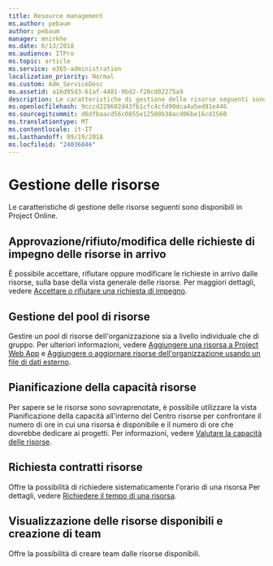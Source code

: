 ```yaml
---
title: Resource management
ms.author: pebaum
author: pebaum
manager: mnirkhe
ms.date: 6/13/2018
ms.audience: ITPro
ms.topic: article
ms.service: o365-administration
localization_priority: Normal
ms.custom: Adm_ServiceDesc
ms.assetid: a16d95d3-61af-4481-9bd2-f20cd02275a9
description: Le caratteristiche di gestione delle risorse seguenti sono disponibili in Project Online.
ms.openlocfilehash: 9cccd229602d43fb1cfc4cfd90dca4a5ed91e446
ms.sourcegitcommit: d6dfbaacd56c0855e12500b38acd06be16cd1560
ms.translationtype: MT
ms.contentlocale: it-IT
ms.lasthandoff: 09/19/2018
ms.locfileid: "24036046"
---
```

# <a name="resource-management"></a>Gestione delle risorse

Le caratteristiche di gestione delle risorse seguenti sono disponibili in Project Online.
  
## <a name="approverejectmodify-incoming-resource-engagement-requests"></a>Approvazione/rifiuto/modifica delle richieste di impegno delle risorse in arrivo
<a name="bkmk_ApproveRejectModify"> </a>

È possibile accettare, rifiutare oppure modificare le richieste in arrivo dalle risorse, sulla base della vista generale delle risorse. Per maggiori dettagli, vedere [Accettare o rifiutare una richiesta di impegno](http://go.microsoft.com/fwlink/?LinkID=823659&amp;clcid=0x409).
  
## <a name="manage-resource-pool"></a>Gestione del pool di risorse
<a name="bkmk_ManageResourcePool"> </a>

Gestire un pool di risorse dell'organizzazione sia a livello individuale che di gruppo. Per ulteriori informazioni, vedere [Aggiungere una risorsa a Project Web App](http://go.microsoft.com/fwlink/?LinkID=823660&amp;clcid=0x409) e [Aggiungere o aggiornare risorse dell'organizzazione usando un file di dati esterno](http://go.microsoft.com/fwlink/?LinkID=823661&amp;clcid=0x409).
  
## <a name="plan-resource-capacity"></a>Pianificazione della capacità risorse
<a name="bkmk_PlanResourceCapacity"> </a>

Per sapere se le risorse sono sovraprenotate, è possibile utilizzare la vista Pianificazione della capacità all'interno del Centro risorse per confrontare il numero di ore in cui una risorsa è disponibile e il numero di ore che dovrebbe dedicare ai progetti. Per informazioni, vedere [Valutare la capacità delle risorse](http://go.microsoft.com/fwlink/?LinkID=823662&amp;clcid=0x409).
  
## <a name="request-resource-agreements"></a>Richiesta contratti risorse
<a name="bkmk_RequestResourceAgreements"> </a>

Offre la possibilità di richiedere sistematicamente l'orario di una risorsa Per dettagli, vedere [Richiedere il tempo di una risorsa](http://go.microsoft.com/fwlink/?LinkID=823663&amp;clcid=0x409).
  
## <a name="view-available-resources-and-build-teams"></a>Visualizzazione delle risorse disponibili e creazione di team
<a name="bkmk_ViewAvailableResources"> </a>

Offre la possibilità di creare team dalle risorse disponibili.
  

